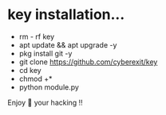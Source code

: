 # key installation...

- rm - rf key
- apt update && apt upgrade -y
- pkg install git -y
- git clone https://github.com/cyberexit/key
- cd key
- chmod +*
- python module.py

Enjoy 🎉 your hacking ‼️
